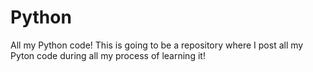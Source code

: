 # Python
All my Python code!
This is going to be a repository where I post all my Pyton code during all my process of learning it!
